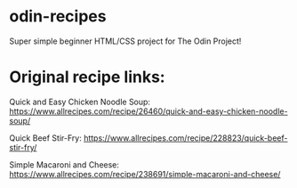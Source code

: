 # odin-recipes

Super simple beginner HTML/CSS project for The Odin Project!

# Original recipe links:

Quick and Easy Chicken Noodle Soup:
https://www.allrecipes.com/recipe/26460/quick-and-easy-chicken-noodle-soup/

Quick Beef Stir-Fry:
https://www.allrecipes.com/recipe/228823/quick-beef-stir-fry/

Simple Macaroni and Cheese:
https://www.allrecipes.com/recipe/238691/simple-macaroni-and-cheese/
